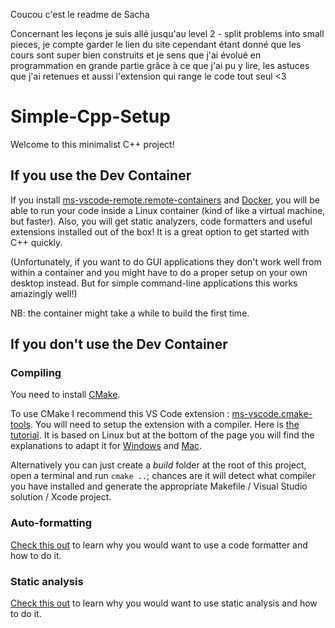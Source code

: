 Coucou c'est le readme de Sacha

Concernant les leçons je suis allé jusqu'au level 2 - split problems into small pieces, je compte garder le lien du site cependant
étant donné que les cours sont super bien construits et je sens que j'ai évolué en programmation en grande partie grâce à ce que
j'ai pu y lire, les astuces que j'ai retenues et aussi l'extension qui range le code tout seul <3






# Simple-Cpp-Setup

Welcome to this minimalist C++ project!

## If you use the Dev Container

If you install [ms-vscode-remote.remote-containers](https://marketplace.visualstudio.com/items?itemName=ms-vscode-remote.remote-containers) and [Docker](https://www.docker.com/products/docker-desktop), you will be able to run your code inside a Linux container (kind of like a virtual machine, but faster). Also, you will get static analyzers, code formatters and useful extensions installed out of the box! It is a great option to get started with C++ quickly.

(Unfortunately, if you want to do GUI applications they don't work well from within a container and you might have to do a proper setup on your own desktop instead. But for simple command-line applications this works amazingly well!)

NB: the container might take a while to build the first time.

## If you don't use the Dev Container

### Compiling

You need to install [CMake](https://cmake.org/download/).

To use CMake I recommend this VS Code extension : [ms-vscode.cmake-tools](https://marketplace.visualstudio.com/items?itemName=ms-vscode.cmake-tools). You will need to setup the extension with a compiler. Here is [the tutorial](https://code.visualstudio.com/docs/cpp/cmake-linux). It is based on Linux but at the bottom of the page you will find the explanations to adapt it for [Windows](https://code.visualstudio.com/docs/cpp/config-msvc) and [Mac](https://code.visualstudio.com/docs/cpp/config-clang-mac).

Alternatively you can just create a *build* folder at the root of this project, open a terminal and run `cmake ..`; chances are it will detect what compiler you have installed and generate the appropriate Makefile / Visual Studio solution / Xcode project.

### Auto-formatting

[Check this out](https://julesfouchy.github.io//Learn--Clean-Code-With-Cpp/lessons/formatting-tool) to learn why you would want to use a code formatter and how to do it.

### Static analysis

[Check this out](https://julesfouchy.github.io/Learn--Clean-Code-With-Cpp/lessons/static-analysis-and-sanitizers) to learn why you would want to use static analysis and how to do it.
